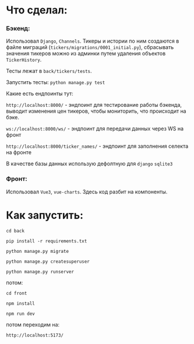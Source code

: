# Что сделал:

### Бэкенд: 

Использовал `Django`, `Channels`. 
Тикеры и истории по ним создаются в файле миграций 
(`tickers/migrations/0001_initial.py`), сбрасывать значения тикеров можно
из админки путем удаления объектов `TickerHistory`.

Тесты лежат в `back/tickers/tests`.

Запустить тесты: `python manage.py test`

Какие есть ендпоинты тут:

`http://localhost:8000/` - эндпоинт для тестирование работы бэкенда,
выводит изменения цен тикеров, чтобы мониторить, что происходит на бэке.

`ws://localhost:8000/ws/` - эндпоинт для передачи данных через WS на фронт

`http://localhost:8000/ticker_names/` - эндпоинт для заполнения селекта на фронте

В качестве базы данных использую дефолтную для `django` `sqlite3`
 
### Фронт: 

Использовал `Vue3`, `vue-charts`. Здесь код разбит на компоненты.

# Как запустить:

`cd back`

`pip install -r requirements.txt`

`python manage.py migrate`

`python manage.py createsuperuser`

`python manage.py runserver`

потом:

`cd front`

`npm install`

`npm run dev`

потом переходим на:

`http://localhost:5173/`